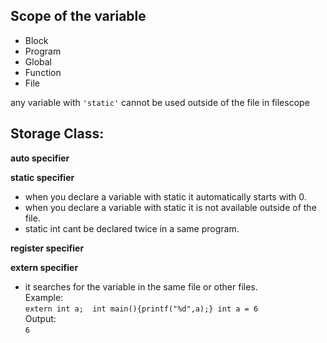 ## Scope of the variable
- Block<br>
- Program<br>
- Global<br>
- Function<br>
- File<br>

any variable with ``'static'`` cannot be used outside of the file in filescope

## Storage Class:

**auto specifier**

**static specifier**<br>
- when you declare a variable with static it automatically starts with 0.<br>
- when you declare a variable with static it is not available outside of the file.<br>
- static int cant be declared twice in a same program.<br>

**register specifier**<br>

**extern specifier**<br>
- it searches for the variable in the same file or other files.<br>
Example: <br>``extern int a; 
int main(){printf("%d",a);}
int a = 6``<br>
Output: <br> ``6``<br>


